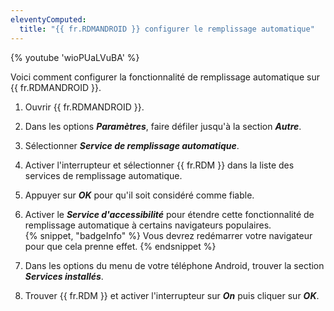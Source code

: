 ```yaml
---
eleventyComputed:
  title: "{{ fr.RDMANDROID }} configurer le remplissage automatique"
---
```

{% youtube 'wioPUaLVuBA' %}

Voici comment configurer la fonctionnalité de remplissage automatique sur {{ fr.RDMANDROID }}.

1. Ouvrir {{ fr.RDMANDROID }}.
1. Dans les options ***Paramètres***, faire défiler jusqu'à la section ***Autre***.
1. Sélectionner ***Service de remplissage automatique***.
1. Activer l'interrupteur et sélectionner {{ fr.RDM }} dans la liste des services de remplissage automatique.
1. Appuyer sur ***OK*** pour qu'il soit considéré comme fiable.
1. Activer le ***Service d'accessibilité*** pour étendre cette fonctionnalité de remplissage automatique à certains navigateurs populaires.  
{% snippet, "badgeInfo" %}
Vous devrez redémarrer votre navigateur pour que cela prenne effet.
{% endsnippet %}

7. Dans les options du menu de votre téléphone Android, trouver la section ***Services installés***.
1. Trouver {{ fr.RDM }} et activer l'interrupteur sur ***On*** puis cliquer sur ***OK***.
